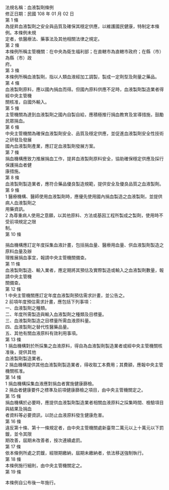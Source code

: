 法規名稱：血液製劑條例  
修正日期：民國 108 年 01 月 02 日  
第 1 條  
為提昇血液製劑之安全與品質及確保其穩定供應，以維護國民健康，特制定本條例。本條例未規  
定者，依醫療法、藥事法及其他相關法律之規定。  
第 2 條  
本條例所稱主管機關：在中央為衛生福利部；在直轄市為直轄市政府；在縣（市）為縣（市）政  
府。  
第 3 條  
本條例所稱血液製劑，指以人類血液經加工調製，製成一定劑型及劑量之藥品。  
第 4 條  
血液製劑原料，應以國內捐血而得。但國內原料供應不足時，血液製劑製造業者得經中央主管機  
關核准，自國外輸入。  
第 5 條  
主管機關為達到血液製劑之國內自製自給，應積極推行捐血教育及宣導措施，鼓勵民眾捐血。  
第 6 條  
中央主管機關為確保血液製劑安全、品質及穩定供應，並促進血液製劑安全性技術之研發及發展  
國內血液製劑產業，應訂定血液製劑發展方案。  
第 7 條  
捐血機構應致力推展捐血工作，提昇血液製劑原料安全，協助確保穩定供應及採行保護捐血者健  
康措施。  
第 8 條  
血液製劑製造業者，應符合藥品優良製造規範，提供安全及優良品質之血液製劑。  
第 9 條  
1 醫療機構、醫師使用血液製劑時，應優先使用國內捐血製造之血液製劑，並提供病人血液製劑之  
用藥資訊。  
2 為尊重病人使用之意願，以其他原料、方法或基因工程所製成之製劑，使用時不受前項規定之限  
制。  
第 10 條  


捐血機構應訂定年度採集血液計畫，包括捐血量、醫療用血量、供血液製劑製造之原料血量及辦  
理推展捐血事宜，報請中央主管機關備查。  
第 11 條  
血液製劑製造、輸入業者，應定期將其預估及實際製造或輸入之血液製劑數量，報請中央主管機  
關備查。  
第 12 條  
1 中央主管機關應訂定年度血液製劑預估需求計畫，並公告之。  
2 前項年度預估需求計畫，應包括下列事項：  
一、血液製劑之種類。  
二、年度所需製造與輸入血液製劑之種類及目標量。  
三、血液製劑製造之目標量所需血液原料量。  
四、血液製劑之替代性醫藥品量。  
五、其他有關血液原料有效利用事項。  
第 13 條  
1 捐血機構對於所採集之血液原料，得自為血液製劑製造業者或經中央主管機關核准後，提供其他  
血液製劑製造業者。  
2 捐血機構提供其他血液製劑製造業者，得收取工本費用；其費額，應報中央主管機關核准。  
第 14 條  
1 捐血機構採集血液應對捐血者實施健康篩檢。  
2 捐血者健康要件之標準及前項健康篩檢之項目，由中央主管機關定之。  
第 15 條  
捐血機構於必要時，應提供血液製劑製造業者相關血液原料之採集時間、檢驗項目與結果及捐血  
者資料等必要資訊，以防止血液原料發生健康危害。  
第 16 條  
違反第十條、第十一條規定者，由中央主管機關處新臺幣二萬元以上十萬元以下罰鍰，並令其限  
期改善，屆期未改善者，按次連續處罰。  
第 17 條  
依本條例所處之罰鍰，經限期繳納，屆期未繳納者，依法移送強制執行。  
第 18 條  
本條例施行細則，由中央主管機關定之。  
第 19 條  


本條例自公布後一年施行。  


